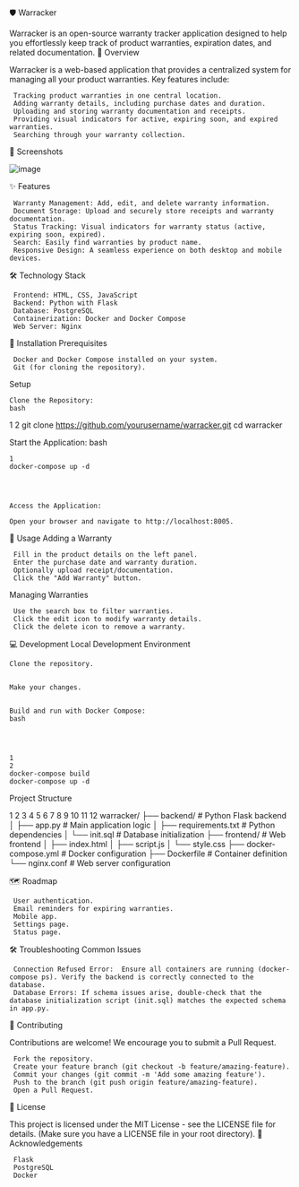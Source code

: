 🛡️ Warracker 

Warracker is an open-source warranty tracker application designed to help you effortlessly keep track of product warranties, expiration dates, and related documentation. 
🌟 Overview 

Warracker is a web-based application that provides a centralized system for managing all your product warranties. Key features include: 

     Tracking product warranties in one central location.
     Adding warranty details, including purchase dates and duration.
     Uploading and storing warranty documentation and receipts.
     Providing visual indicators for active, expiring soon, and expired warranties.
     Searching through your warranty collection.
     

📸 Screenshots 

![image](https://github.com/user-attachments/assets/da2a2b2d-4ab9-4e51-bf75-d393b728c39e)

✨ Features 

     Warranty Management: Add, edit, and delete warranty information.
     Document Storage: Upload and securely store receipts and warranty documentation.
     Status Tracking: Visual indicators for warranty status (active, expiring soon, expired).
     Search: Easily find warranties by product name.
     Responsive Design: A seamless experience on both desktop and mobile devices.
     

🛠️ Technology Stack 

     Frontend: HTML, CSS, JavaScript
     Backend: Python with Flask
     Database: PostgreSQL
     Containerization: Docker and Docker Compose
     Web Server: Nginx
     

🚀 Installation 
Prerequisites 

     Docker and Docker Compose installed on your system.
     Git (for cloning the repository).
     

Setup 

     

    Clone the Repository: 
    bash
     
      

 
1
2
git clone https://github.com/yourusername/warracker.git
cd warracker
 
 
 

Start the Application: 
bash
 
  

     
    1
    docker-compose up -d
     
     
     

    Access the Application: 

    Open your browser and navigate to http://localhost:8005. 
     

📝 Usage 
Adding a Warranty 

     Fill in the product details on the left panel.
     Enter the purchase date and warranty duration.
     Optionally upload receipt/documentation.
     Click the "Add Warranty" button.
     

Managing Warranties 

     Use the search box to filter warranties.
     Click the edit icon to modify warranty details.
     Click the delete icon to remove a warranty.
     

💻 Development 
Local Development Environment 

     

    Clone the repository. 
     

    Make your changes. 
     

    Build and run with Docker Compose: 
    bash
     
      

     
    1
    2
    docker-compose build
    docker-compose up -d
     
     
     

Project Structure 
 
 
 
1
2
3
4
5
6
7
8
9
10
11
12
warracker/
├── backend/             # Python Flask backend
│   ├── app.py           # Main application logic
│   ├── requirements.txt # Python dependencies
│   └── init.sql         # Database initialization
├── frontend/            # Web frontend
│   ├── index.html
│   ├── script.js
│   └── style.css
├── docker-compose.yml   # Docker configuration
├── Dockerfile           # Container definition
└── nginx.conf           # Web server configuration
 
 
🗺️ Roadmap 

     User authentication.
     Email reminders for expiring warranties.
     Mobile app.
     Settings page.
     Status page.
     

🛠️ Troubleshooting 
Common Issues 

     Connection Refused Error:  Ensure all containers are running (docker-compose ps). Verify the backend is correctly connected to the database.
     Database Errors: If schema issues arise, double-check that the database initialization script (init.sql) matches the expected schema in app.py.
     

🤝 Contributing 

Contributions are welcome! We encourage you to submit a Pull Request. 

     Fork the repository.
     Create your feature branch (git checkout -b feature/amazing-feature).
     Commit your changes (git commit -m 'Add some amazing feature').
     Push to the branch (git push origin feature/amazing-feature).
     Open a Pull Request.
     

📜 License 

This project is licensed under the MIT License - see the LICENSE  file for details.  (Make sure you have a LICENSE file in your root directory). 
🙏 Acknowledgements 

     Flask
     PostgreSQL
     Docker
